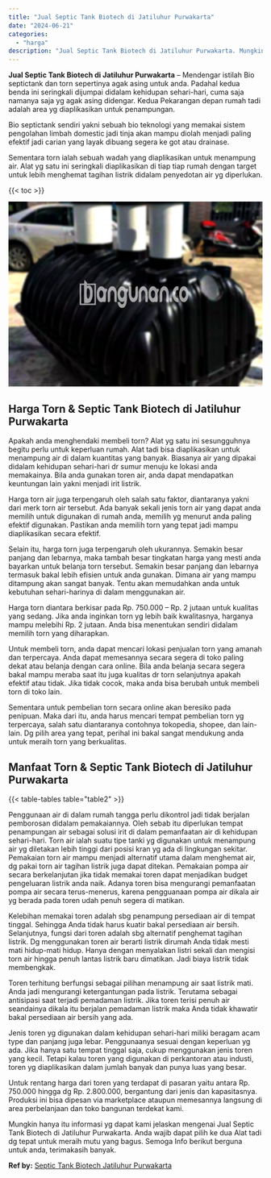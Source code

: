 ```yaml
---
title: "Jual Septic Tank Biotech di Jatiluhur Purwakarta"
date: "2024-06-21"
categories: 
  - "harga"
description: "Jual Septic Tank Biotech di Jatiluhur Purwakarta. Mungkin hanya itu informasi yg dapat kami jelaskan mengenai Jual Septic Tank Biotech di Jatiluhur Purwakart..."
---
```


**Jual Septic Tank Biotech di Jatiluhur Purwakarta** – Mendengar istilah Bio septictank dan torn sepertinya agak asing untuk anda. Padahal kedua benda ini seringkali dijumpai didalam kehidupan sehari-hari, cuma saja namanya saja yg agak asing didengar. Kedua Pekarangan depan rumah tadi adalah area yg diaplikasikan untuk penampungan.

Bio septictank sendiri yakni sebuah bio teknologi yang memakai sistem pengolahan limbah domestic jadi tinja akan mampu diolah menjadi paling efektif jadi carian yang layak dibuang segera ke got atau drainase.

Sementara torn ialah sebuah wadah yang diaplikasikan untuk menampung air. Alat yg satu ini seringkali diaplikasikan di tiap tiap rumah dengan target untuk lebih menghemat tagihan listrik didalam penyedotan air yg diperlukan.

{{< toc >}}

![Jual Septic Tank Biotech di Jatiluhur Purwakarta](/images/jual-bio-septictank-24.png)

## Harga Torn & Septic Tank Biotech di Jatiluhur Purwakarta

Apakah anda menghendaki membeli torn? Alat yg satu ini sesungguhnya begitu perlu untuk keperluan rumah. Alat tadi bisa diaplikasikan untuk menampung air di dalam kuantitas yang banyak. Biasanya air yang dipakai didalam kehidupan sehari-hari dr sumur menuju ke lokasi anda memakainya. Bila anda gunakan toren air, anda dapat mendapatkan keuntungan lain yakni menjadi irit listrik.

Harga torn air juga terpengaruh oleh salah satu faktor, diantaranya yakni dari merk torn air tersebut. Ada banyak sekali jenis torn air yang dapat anda memilih untuk digunakan di rumah anda, memilih yg menurut anda paling efektif digunakan. Pastikan anda memilih torn yang tepat jadi mampu diaplikasikan secara efektif.

Selain itu, harga torn juga terpengaruh oleh ukurannya. Semakin besar panjang dan lebarnya, maka tambah besar tingkatan harga yang mesti anda bayarkan untuk belanja torn tersebut. Semakin besar panjang dan lebarnya termasuk bakal lebih efisien untuk anda gunakan. Dimana air yang mampu ditampung akan sangat banyak. Tentu akan memudahkan anda untuk kebutuhan sehari-harinya di dalam menggunakan air.

Harga torn diantara berkisar pada Rp. 750.000 – Rp. 2 jutaan untuk kualitas yang sedang. Jika anda inginkan torn yg lebih baik kwalitasnya, harganya mampu melebihi Rp. 2 jutaan. Anda bisa menentukan sendiri didalam memilih torn yang diharapkan.

Untuk membeli torn, anda dapat mencari lokasi penjualan torn yang amanah dan terpercaya. Anda dapat memesannya secara segera di toko paling dekat atau belanja dengan cara online. Bila anda belanja secara segera bakal mampu meraba saat itu juga kualitas dr torn selanjutnya apakah efektif atau tidak. Jika tidak cocok, maka anda bisa berubah untuk membeli torn di toko lain.

Sementara untuk pembelian torn secara online akan beresiko pada penipuan. Maka dari itu, anda harus mencari tempat pembelian torn yg terpercaya, salah satu diantaranya contohnya tokopedia, shopee, dan lain-lain. Dg pilih area yang tepat, perihal ini bakal sangat mendukung anda untuk meraih torn yang berkualitas.

## Manfaat Torn & Septic Tank Biotech di Jatiluhur Purwakarta

{{< table-tables table="table2" >}}

Penggunaan air di dalam rumah tangga perlu dikontrol jadi tidak berjalan pemborosan didalam pemakaiannya. Oleh sebab itu diperlukan tempat penampungan air sebagai solusi irit di dalam pemanfaatan air di kehidupan sehari-hari. Torn air ialah suatu tipe tanki yg digunakan untuk menampung air yg diletakan lebih tinggi dari posisi kran yg ada di lingkungan sekitar. Pemakaian torn air mampu menjadi alternatif utama dalam menghemat air, dg pakai torn air tagihan listrik juga dapat ditekan. Pemakaian pompa air secara berkelanjutan jika tidak memakai toren dapat menjadikan budget pengeluaran listrik anda naik. Adanya toren bisa mengurangi pemanfaatan pompa air secara terus-menerus, karena pengguanaan pompa air dikala air yg berada pada toren udah penuh segera di matikan.

Kelebihan memakai toren adalah sbg penampung persediaan air di tempat tinggal. Sehingga Anda tidak harus kuatir bakal persediaan air bersih. Selanjutnya, fungsi dari toren adalah sbg alternatif penghemat tagihan listrik. Dg menggunakan toren air berarti listrik dirumah Anda tidak mesti mati hidup-mati hidup. Hanya dengan menyalakan listri sekali dan mengisi torn air hingga penuh lantas listrik baru dimatikan. Jadi biaya listrik tidak membengkak.

Toren terhitung berfungsi sebagai pilihan menampung air saat listrik mati. Anda jadi mengurangi ketergantungan pada listrik. Terutama sebagai antisipasi saat terjadi pemadaman listrik. Jika toren terisi penuh air seandainya dikala itu berjalan pemadaman listrik maka Anda tidak khawatir bakal persediaan air bersih yang ada.

Jenis toren yg digunakan dalam kehidupan sehari-hari miliki beragam acam type dan panjang juga lebar. Penggunaanya sesuai dengan keperluan yg ada. Jika hanya satu tempat tinggal saja, cukup menggunakan jenis toren yang kecil. Tetapi kalau toren yang digunakan di perkantoran atau industi, toren yg diaplikasikan dalam jumlah banyak dan punya luas yang besar.

Untuk rentang harga dari toren yang terdapat di pasaran yaitu antara Rp. 750.000 hingga dg Rp. 2.800.000, bergantung dari jenis dan kapasitasnya. Produksi ini bisa dipesan via marketplace ataupun memesannya langsung di area perbelanjaan dan toko bangunan terdekat kami.

Mungkin hanya itu informasi yg dapat kami jelaskan mengenai Jual Septic Tank Biotech di Jatiluhur Purwakarta. Anda wajib dapat pilih ke dua Alat tadi dg tepat untuk meraih mutu yang bagus. Semoga Info berikut berguna untuk anda, terimakasih banyak.

**Ref by:** [Septic Tank Biotech Jatiluhur Purwakarta](https://id.wikipedia.org/wiki/Septic)
